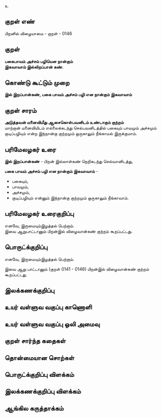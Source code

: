 உ

## குறள் எண் 

பிறனில் விழையாமை - குறள் - 0146  

## குறள் 

**பகைபாவம் அச்சம் பழியென நான்கும்  
இகவாவாம் இல்லிறப்பான் கண்.** 

## கொண்டு கூட்டும் முறை

**இல் இறப்பான்கண், பகை பாவம் அச்சம் பழி என நான்கும் இகவாவாம்**

## குறள் சாரம் 

**அடுத்தவன் மனைவிமீது ஆசைகொள்பவனிடம் உண்டாகும் குற்றம்**  
மாற்றான் மனைவியிடம் எல்லைக்கடந்து செல்பவனிடத்தில் பகையும் பாவமும் அச்சமும் குடிப்பழியும் என்ற இந்நான்கு குற்றமும் ஒருகாலும் நீங்காமல் இருக்குமாம்.  

## பரிமேலழகர் உரை

**இல் இறப்பான்கண்** - பிறன் இல்லாள்கண் நெறிகடந்து செல்வானிடத்து,  

**பகை பாவம் அச்சம் பழி என நான்கும் இகவாவாம்** -  
* பகையும்,  
* பாவமும்,  
* அச்சமும்,  
* குடிப்பழியும் என்னும் இந்நான்கு குற்றமும் ஒருகாலும் நீங்காவாம்.

## பரிமேலழகர் உரைகுறிப்பு   

எனவே, இருமையும்இழத்தல் பெற்றாம்.  
இவை ஆறுபாட்டானும் பிறன்இல் விழைவான்கண் குற்றம் கூறப்பட்டது.  

## பொருட்க்குறிப்பு 

எனவே, இருமையும்இழத்தல் பெற்றாம்.  

இவை ஆறு பாட்டானும் (குறள் 0141 - 0146) பிறன்இல் விழைவான்கண் குற்றம் கூறப்பட்டது.   

## இலக்கணக்குறிப்பு  


## உயர் வள்ளுவ வகுப்பு காணொளி


## உயர் வள்ளுவ வகுப்பு ஒலி அமைவு 

 
## குறள் சார்ந்த கதைகள் 


## தொன்மையான சொற்கள்


## பொருட்க்குறிப்பு விளக்கம்


## இலக்கணக்குறிப்பு விளக்கம்


## ஆங்கில கருத்தாக்கம் 


